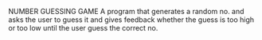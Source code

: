NUMBER GUESSING GAME
A program that generates a random no. and asks the user to guess it and gives feedback whether the guess is too high or too low until the user guess the correct no.
